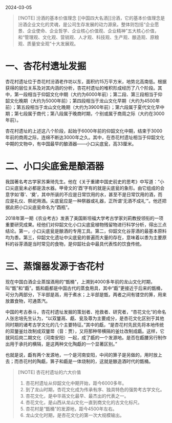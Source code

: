 2024-03-05


> [!NOTE] 汾酒的基本价值理念
> [[中国四大名酒]]汾酒，它的基本价值理念是汾酒企业文化的灵魂，是公司生存发展的动力源泉。整体则包括“企业愿景、企业使命、企业哲学、企业核心价值观、企业精神”五大核心价值，和“管理观、文化观、营销观、人才观、科技观、生产观、酿造观、原粮观、质量安全观”十大发展观。


# 一、杏花村遗址发掘

杏花村遗址位于杏花村汾酒老作坊以东，面积约15万平方米，地势北高南低。根据获得的层位关系及对其内涵的分析，杏花村遗址的堆积形成经历了八个阶段。其中，第一段相当于仰韶文化中期（大约为6000年前）；第二段、第三段相当于仰韶文化晚期（大约为5000年前）；第四段相当于龙山文化早期（大约为4500年前）；第五段相当于龙山文化晚期（大约为3900年前）；第六段属于夏代文化早中期；第七段属于商代；第八段属于晚商时期，个别或属于商周之际（大约在3000年前）。

杏花村遗址的上述这八个阶段，起始于6000年前的仰韶文化中期，结束于3000年前的商周之际，连绵不断达3000年之久。其中，在杏花村遗址相当于仰韶文化中期的文物中，有中国最早的酿酒器——小口尖底瓮，高33厘米。

# 二、小口尖底瓮是酿酒器

我国著名考古学家苏秉琦先生。他在《关于重建中国史前史的思考》中写道：“小口尖底瓮未必都是汲水器。甲骨文的‘酉’字有的就是尖底瓮的象形。由它组成的会意字如‘尊’、‘奠’，其中所装的不应是日常饮用的水，甚至不是日常饮用的酒，而应是礼仪、祭祀用酒。尖底瓮应是一种祭器或礼器，正所谓‘无酒不成礼’”。他还把据此把小口尖底瓮命名为“酉瓶”。

2018年第一期《农业考古》发表了美国斯坦福大学考古学家刘莉教授领衔的一项重要研究成果。经他们对仰韶文化小口尖底瓮植物残留物进行科学分析，得出三点结论。第一，小口尖底瓮是酿酒的专用工具。第二，仰韶文化谷芽酒的最基本原料均为黍。第三，仰韶文化遗址中尖底瓮的普遍而大量的存在，意味着以黍为主要原料的谷芽酒是当时常见的食物，是仰韶社会中最具代表性的饮食传统。

# 三、蒸馏器发源于杏花村

现在中国白酒企业蒸馏酒用的“甑桶”，上溯到4000多年前的龙山文化时期，叫“甑”和“甗”。甑和甗都是中国古代的蒸食用具，其中“甗”更接近于后来的甑桶，可分为两部分，下半部是鬲，用于煮水；上半部是甑，两者之间有镂空的箅，用来放置食物，可通蒸汽。

中国的考古泰斗，杏花村遗址发掘的策划者、抢救者、研究者，“杏花文化”的命名人张忠培先生认为，“以双鋬鬲、甗、瓮及尊为主要成分，是杏花文化区别于其他同时期的诸考古学文化的几个主要特征。”其中的甗，“是杏花村先民先将本地传统的双鋬釜灶改制成双鋬斝（音：贾），又将那种带横隔的釜灶改制成甗。这样，它就同后岗二期文化（河南安阳）一起，成了甗的一个发源地。是否在甗腰另行制作出用于承托的横隔，是这两种文化陶甗的一个显著区别。”

也就是说，甗有两个发源地，一个是河南安阳，中间的箅子是另做的，用时放上去；而杏花村的陶甗，箅子和甗是一体烧制的，这就是酿造酒时代的甑桶。


> [!NOTE] 杏花村遗址的六大价值
> 1. 杏花村遗址从仰韶文化中期开始，距今6000多年。
> 2. 到了龙山时期，杏花文化成为传承有序、独具特色的强势考古学文化。
> 3. 杏花文化，是中华鬲文化最早、最杰出的代表之一。
> 4. 杏花文化，是山西从龙山文化一直到商文化的古文化标尺。
> 5. 杏花村是“甑桶”的发源地，距今4500年左右。
> 6. 龙山文化时期，是杏花文化的第一次大规模输出。








